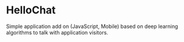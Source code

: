 # HelloChat

Simple application add on (JavaScript, Mobile) based on deep learning algorithms to talk with application visitors.